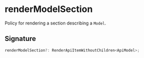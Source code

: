 
# renderModelSection

Policy for rendering a section describing a `Model`<!-- -->.

## Signature

```typescript
renderModelSection?: RenderApiItemWithoutChildren<ApiModel>;
```
